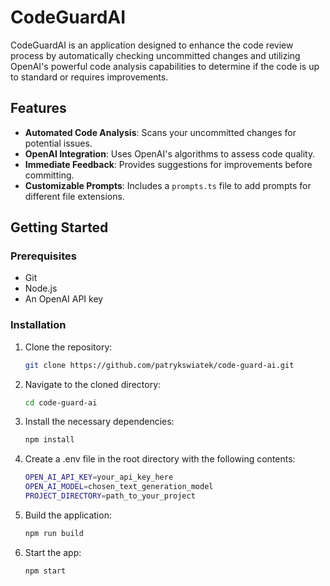 # CodeGuardAI

CodeGuardAI is an application designed to enhance the code review process by automatically checking uncommitted changes and utilizing OpenAI's powerful code analysis capabilities to determine if the code is up to standard or requires improvements.

## Features

- **Automated Code Analysis**: Scans your uncommitted changes for potential issues.
- **OpenAI Integration**: Uses OpenAI's algorithms to assess code quality.
- **Immediate Feedback**: Provides suggestions for improvements before committing.
- **Customizable Prompts**: Includes a `prompts.ts` file to add prompts for different file extensions.

## Getting Started

### Prerequisites

- Git
- Node.js
- An OpenAI API key

### Installation

1. Clone the repository:
    ```bash
    git clone https://github.com/patrykswiatek/code-guard-ai.git
    ```
2. Navigate to the cloned directory:
    ```bash
    cd code-guard-ai
    ```
3. Install the necessary dependencies:
    ```bash
    npm install
    ```
4. Create a .env file in the root directory with the following contents:
    ```bash
    OPEN_AI_API_KEY=your_api_key_here
    OPEN_AI_MODEL=chosen_text_generation_model
    PROJECT_DIRECTORY=path_to_your_project
    ```
5. Build the application:
    ```bash
    npm run build
    ```
6. Start the app:
    ```bash
    npm start
    ```
